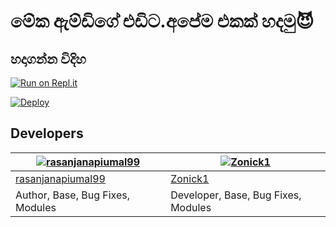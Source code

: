 # මේක ඇම්ඩිගේ එඩිට.අපේම එකක් හදමු😈

## හදාගන්න විදිහ

[![Run on Repl.it](https://repl.it/badge/github/phaticusthiccy/WhatsAsenaDuplicated)](https://repl.it/@phaticusthiccy/WhatsAsena-QR)

[![Deploy](https://www.herokucdn.com/deploy/button.svg)](https://replit.com/@BlackAmda/Queen-Amdi-QR-Code)


## Developers

[![rasanjanapiumal99](https://github.com/rasanjanapiumal99.png?size=100)](https://wa.me/94712174349) | [![Zonick1](https://github.com/Zonick1.png?size=100)](https://github.com/Zonick1) 
----|----
[rasanjanapiumal99](https://wa.me/94712174349) | [Zonick1](https://github.com/Zonick1)
Author, Base, Bug Fixes, Modules | Developer, Base, Bug Fixes, Modules | Bug Fixes, Modules, Idea 
